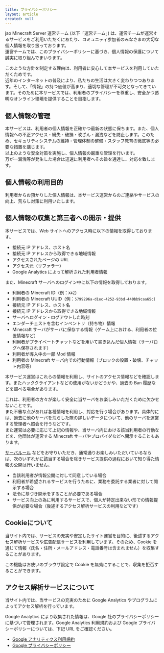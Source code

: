 ```yaml
---
title: プライバシーポリシー
layout: article
created: null
---
```


jao Minecraft Server 運営チーム (以下「運営チーム」) は、運営チームが運営するサービスをご利用いただくにあたり、コミュニティ参加者のみなさまの大切な個人情報を取り扱っております。  
運営チームでは、このプライバシーポリシーに基づき、個人情報の保護について誠実に取り組んでまいります。

このような方針を制定する理由は、利用者に安心して本サービスを利用していただくためです。  
近年のインターネットの普及により、私たちの生活は大きく変わりつつあります。そして、「情報」の持つ価値が高まり、適切な管理が不可欠となってきています。そのために本サービスでは、利用者のプライバシーを尊重し、安全かつ透明なオンライン環境を提供することを目指します。

## 個人情報の管理

本サービスは、利用者の個人情報を正確かつ最新の状態に保ちます。また、個人情報への不正アクセス・紛失・破損・改ざん・漏洩などを防止します。このため、セキュリティシステムの維持・管理体制の整備・スタッフ教育の徹底等の必要な措置を講じます。  
以上のような安全対策を実施し、個人情報の厳重な管理を行います。  
万が一漏洩等が発生した場合は迅速に利用者へその旨を通達し、対応を致します。

## 個人情報の利用目的

利用者からお預かりした個人情報は、本サービス運営からのご連絡やサービスの向上、荒らし対策に利用いたします。

## 個人情報の収集と第三者への開示・提供

本サービスでは、Web サイトへのアクセス時に以下の情報を取得しております。

- 接続元 IP アドレス、ホスト名
- 接続元 IP アドレスから取得できる地域情報
- アクセスされたページの URL
- アクセス元（リファラー）
- Google Analytics によって解析された利用者情報

また、Minecraft サーバへのログイン中に以下の情報を取得しております。

- 利用者の Minecraft ID（例：`X4Z`）
- 利用者の Minecraft UUID（例：`5799296a-d1ec-4252-93bd-440bb9caa65c`）
- 接続元 IP アドレス、ホスト名
- 接続元 IP アドレスから取得できる地域情報
- サーバへログイン・ログアウトした時刻
- エンダーチェストを含むインベントリ（持ち物）情報
- Minecraft サーバがサーバに保存する情報（ゲーム上における、利用者の位置情報など）
- 利用者がプライベートチャットなどを用いて書き込んだ個人情報（サーバログへ保存されます）
- 利用者が導入中の一部 Mod 情報
- 利用者の Minecraft サーバ内での行動情報（ブロックの設置・破壊、チャット内容等）

本サービス運営はこれらの情報を利用し、サイトのアクセス情報などを確認します。またハッククライアントなどの使用がないかどうかや、過去の Ban 履歴などを調べる場合があります。

これは、利用者の方々が楽しく安全に当サーバをお楽しみいただくために欠かせないことです。  
また不審な点があれば各種情報を利用し、対応を行う場合があります。具体的には、過去に他のサーバを荒らした際の詳しいデータについて、他のサーバを運営する管理者へ照会を行うなどです。  
また運営は必要に応じて上記の情報や、当サーバ内における該当利用者の行動などを、他団体が運営する Minecraft サーバやプロパイダなどへ開示することもあります。

[サーバルール](/server/rules) などをお守りいただき、通常通りお楽しみいただいているならば、次のいずれかに該当する場合を除きサービス提供の過程において知り得た情報の公開は行いません。

- 当該利用者が情報公開に対して同意している場合
- 利用者が希望されるサービスを行うために、業務を委託する業者に対して開示する場合
- 法令に基づき開示をすることが必要である場合
- サービス向上の為に利用するサービスで、個人が特定出来ない形での情報提供が必要な場合（後述するアクセス解析サービスの利用などです）

## Cookieについて

当サイト内では、サービスの充実や安定したサイト運営を目的に、後述するアクセス解析サービスや広告配信サービスを利用しています。そのため、Cookie を通じて情報（氏名・住所・メールアドレス・電話番号は含まれません）を収集することがあります。

この機能はお使いのブラウザ設定で Cookie を無効にすることで、収集を拒否することができます。

## アクセス解析サービスについて

当サイト内では、当サービスの充実のために Google Analytics やプログラムによってアクセス解析を行っています。

Google Analytics により収集された情報は、Google 社のプライバシーポリシーに基づいて管理されます。Google Analytics 利用規約および Google プライバシーポリシーについては、下記 URL をご確認ください。

- [Google アナリティクス利用規約](http://www.google.com/analytics/terms/jp.html)
- [Google プライバシーポリシー](https://marketingplatform.google.com/about/analytics/terms/jp/)
